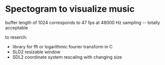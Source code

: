 # Spectogram to visualize music

buffer length of 1024 corresponds to 47 fps at 48000 Hz sampling -- totally acceptable

to reserch:
* library for fft or logarithmic fourier transform in C
* SLD2 resizable window
* SDL2 coordinate system rescaling with changing size



